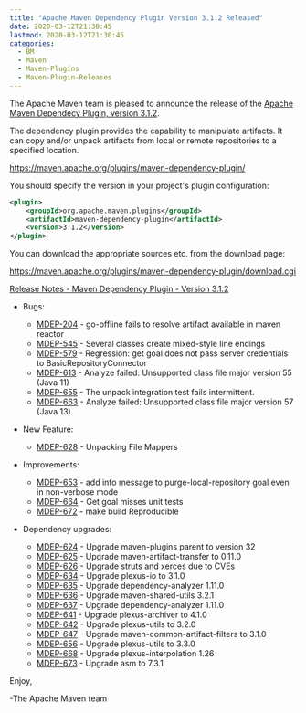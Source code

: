 ```yaml
---
title: "Apache Maven Dependency Plugin Version 3.1.2 Released"
date: 2020-03-12T21:30:45
lastmod: 2020-03-12T21:30:45
categories:
  - BM
  - Maven
  - Maven-Plugins
  - Maven-Plugin-Releases
---
```

The Apache Maven team is pleased to announce the release of the 
[Apache Maven Dependecy Plugin, version 3.1.2](https://maven.apache.org/plugins/maven-dependency-plugin/).

The dependency plugin provides the capability to manipulate artifacts. It
can copy and/or unpack artifacts from local or remote repositories to a
specified location.

https://maven.apache.org/plugins/maven-dependency-plugin/

You should specify the version in your project's plugin configuration:

```xml
<plugin>
    <groupId>org.apache.maven.plugins</groupId>
    <artifactId>maven-dependency-plugin</artifactId>
    <version>3.1.2</version>
</plugin>
``` 

You can download the appropriate sources etc. from the download page:

https://maven.apache.org/plugins/maven-dependency-plugin/download.cgi


<!-- more -->

[Release Notes - Maven Dependency Plugin - Version 3.1.2](https://issues.apache.org/jira/secure/ReleaseNote.jspa?projectId=12317227&version=12343772)

* Bugs:

  * [MDEP-204](https://issues.apache.org/jira/browse/MDEP-204) - go-offline fails to resolve artifact available in maven reactor
  * [MDEP-545](https://issues.apache.org/jira/browse/MDEP-545) - Several classes create mixed-style line endings
  * [MDEP-579](https://issues.apache.org/jira/browse/MDEP-579) - Regression: get goal does not pass server credentials to BasicRepositoryConnector
  * [MDEP-613](https://issues.apache.org/jira/browse/MDEP-613) - Analyze failed: Unsupported class file major version 55 (Java 11)
  * [MDEP-655](https://issues.apache.org/jira/browse/MDEP-655) - The unpack integration test fails intermittent.
  * [MDEP-663](https://issues.apache.org/jira/browse/MDEP-663) - Analyze failed: Unsupported class file major version 57 (Java 13)
  
* New Feature:

  * [MDEP-628](https://issues.apache.org/jira/browse/MDEP-628) - Unpacking File Mappers

* Improvements:

  * [MDEP-653](https://issues.apache.org/jira/browse/MDEP-653) - add info message to purge-local-repository goal even in non-verbose mode
  * [MDEP-664](https://issues.apache.org/jira/browse/MDEP-664) - Get goal misses unit tests
  * [MDEP-672](https://issues.apache.org/jira/browse/MDEP-672) - make build Reproducible

* Dependency upgrades:

  * [MDEP-624](https://issues.apache.org/jira/browse/MDEP-624) - Upgrade maven-plugins parent to version 32
  * [MDEP-625](https://issues.apache.org/jira/browse/MDEP-625) - Upgrade maven-artifact-transfer to 0.11.0
  * [MDEP-626](https://issues.apache.org/jira/browse/MDEP-626) - Upgrade struts and xerces due to CVEs
  * [MDEP-634](https://issues.apache.org/jira/browse/MDEP-634) - Upgrade plexus-io to 3.1.0
  * [MDEP-635](https://issues.apache.org/jira/browse/MDEP-635) - Upgrade dependency-analyzer 1.11.0
  * [MDEP-636](https://issues.apache.org/jira/browse/MDEP-636) - Upgrade maven-shared-utils 3.2.1
  * [MDEP-637](https://issues.apache.org/jira/browse/MDEP-637) - Upgrade dependency-analyzer 1.11.0
  * [MDEP-641](https://issues.apache.org/jira/browse/MDEP-641) - Upgrade plexus-archiver to 4.1.0
  * [MDEP-642](https://issues.apache.org/jira/browse/MDEP-642) - Upgrade plexus-utils to 3.2.0
  * [MDEP-647](https://issues.apache.org/jira/browse/MDEP-647) - Upgrade maven-common-artifact-filters to 3.1.0
  * [MDEP-656](https://issues.apache.org/jira/browse/MDEP-656) - Upgrade plexus-utils to 3.3.0
  * [MDEP-668](https://issues.apache.org/jira/browse/MDEP-668) - Upgrade plexus-interpolation 1.26
  * [MDEP-673](https://issues.apache.org/jira/browse/MDEP-673) - Upgrade asm to 7.3.1

Enjoy,

-The Apache Maven team
